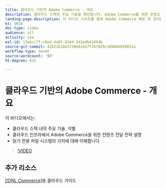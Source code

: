 ```yaml
---
title: 클라우드 기반의 Adobe Commerce - 개요
description: 클라우드 스택의 주요 기술을 확인합니다. Adobe Commerce를 위한 콘텐츠 제공 전략에 대해 자세히 설명합니다. 읽기 전용 파일 시스템의 가치에 대해 이해합니다.
landing-page-description: 이 비디오 시리즈를 통해 Adobe Commerce 배포 및 관리를 위한 클라우드 인프라에 대해 살펴보십시오.
kt: 5656
doc-type: video
audience: all
activity: use
exl-id: 13ebcc7f-c0ed-4e8f-8344-1d1adb4249db
source-git-commit: 42622b18e5738e8cb57f247029c189884698851a
workflow-type: tm+mt
source-wordcount: '93'
ht-degree: 61%

---
```


# 클라우드 기반의 Adobe Commerce - 개요

이 비디오에서는:

- 클라우드 스택 내의 주요 기술 &#x200B; 식별
- 클라우드 인프라에서 Adobe Commerce을 위한 컨텐츠 전달 전략 설명
- 읽기 전용 파일 시스템의 가치에 대해 이해합니다

>[!VIDEO](https://video.tv.adobe.com/v/35298?quality=12&learn=on)

## 추가 리소스

[ [!DNL Commerce]](https://devdocs.magento.com/cloud/bk-cloud.html)용 클라우드 가이드
